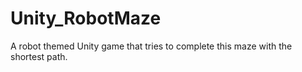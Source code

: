 # Unity_RobotMaze
 A robot themed Unity game that tries to complete this maze with the shortest path.
